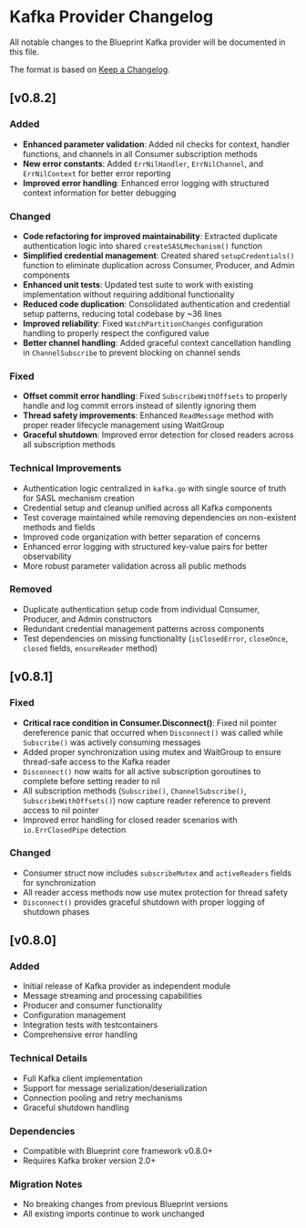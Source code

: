 # Kafka Provider Changelog

All notable changes to the Blueprint Kafka provider will be documented in this file.

The format is based on [Keep a Changelog](https://keepachangelog.com/en/1.0.0/).

## [v0.8.2]

### Added
- **Enhanced parameter validation**: Added nil checks for context, handler functions, and channels in all Consumer subscription methods
- **New error constants**: Added `ErrNilHandler`, `ErrNilChannel`, and `ErrNilContext` for better error reporting
- **Improved error handling**: Enhanced error logging with structured context information for better debugging

### Changed
- **Code refactoring for improved maintainability**: Extracted duplicate authentication logic into shared `createSASLMechanism()` function
- **Simplified credential management**: Created shared `setupCredentials()` function to eliminate duplication across Consumer, Producer, and Admin components
- **Enhanced unit tests**: Updated test suite to work with existing implementation without requiring additional functionality
- **Reduced code duplication**: Consolidated authentication and credential setup patterns, reducing total codebase by ~36 lines
- **Improved reliability**: Fixed `WatchPartitionChanges` configuration handling to properly respect the configured value
- **Better channel handling**: Added graceful context cancellation handling in `ChannelSubscribe` to prevent blocking on channel sends

### Fixed
- **Offset commit error handling**: Fixed `SubscribeWithOffsets` to properly handle and log commit errors instead of silently ignoring them
- **Thread safety improvements**: Enhanced `ReadMessage` method with proper reader lifecycle management using WaitGroup
- **Graceful shutdown**: Improved error detection for closed readers across all subscription methods

### Technical Improvements
- Authentication logic centralized in `kafka.go` with single source of truth for SASL mechanism creation
- Credential setup and cleanup unified across all Kafka components
- Test coverage maintained while removing dependencies on non-existent methods and fields
- Improved code organization with better separation of concerns
- Enhanced error logging with structured key-value pairs for better observability
- More robust parameter validation across all public methods

### Removed
- Duplicate authentication setup code from individual Consumer, Producer, and Admin constructors
- Redundant credential management patterns across components
- Test dependencies on missing functionality (`isClosedError`, `closeOnce`, `closed` fields, `ensureReader` method)

## [v0.8.1]

### Fixed
- **Critical race condition in Consumer.Disconnect()**: Fixed nil pointer dereference panic that occurred when `Disconnect()` was called while `Subscribe()` was actively consuming messages
- Added proper synchronization using mutex and WaitGroup to ensure thread-safe access to the Kafka reader
- `Disconnect()` now waits for all active subscription goroutines to complete before setting reader to nil
- All subscription methods (`Subscribe()`, `ChannelSubscribe()`, `SubscribeWithOffsets()`) now capture reader reference to prevent access to nil pointer
- Improved error handling for closed reader scenarios with `io.ErrClosedPipe` detection

### Changed
- Consumer struct now includes `subscribeMutex` and `activeReaders` fields for synchronization
- All reader access methods now use mutex protection for thread safety
- `Disconnect()` provides graceful shutdown with proper logging of shutdown phases

## [v0.8.0]

### Added
- Initial release of Kafka provider as independent module
- Message streaming and processing capabilities
- Producer and consumer functionality
- Configuration management
- Integration tests with testcontainers
- Comprehensive error handling

### Technical Details
- Full Kafka client implementation
- Support for message serialization/deserialization
- Connection pooling and retry mechanisms
- Graceful shutdown handling

### Dependencies
- Compatible with Blueprint core framework v0.8.0+
- Requires Kafka broker version 2.0+

### Migration Notes
- No breaking changes from previous Blueprint versions
- All existing imports continue to work unchanged